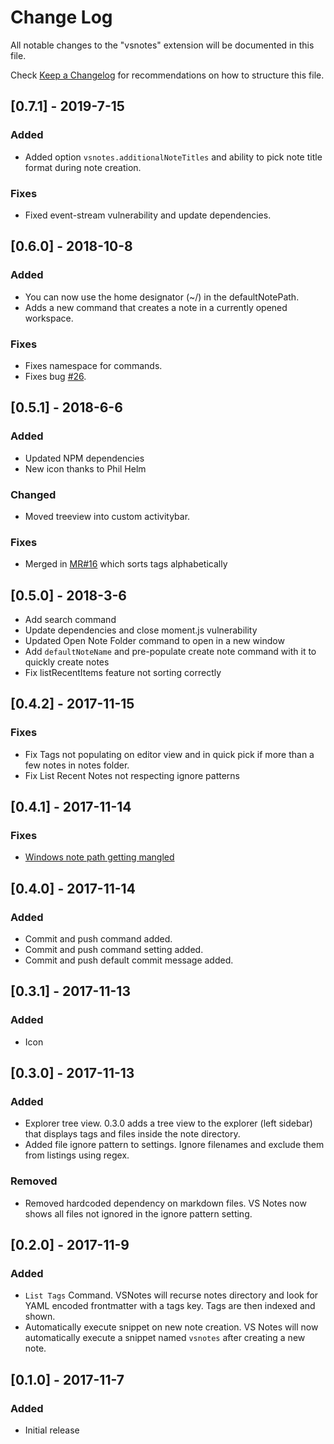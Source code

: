 # Change Log
All notable changes to the "vsnotes" extension will be documented in this file.

Check [Keep a Changelog](http://keepachangelog.com/) for recommendations on how to structure this file.

## [0.7.1] - 2019-7-15
### Added
- Added option `vsnotes.additionalNoteTitles` and ability to pick note title format
  during note creation.

### Fixes
- Fixed event-stream vulnerability and update dependencies.

## [0.6.0] - 2018-10-8
### Added
- You can now use the home designator (~/) in the defaultNotePath.
- Adds a new command that creates a note in a currently opened workspace.

### Fixes
- Fixes namespace for commands.
- Fixes bug [#26](https://github.com/patleeman/VSNotes/issues/26).


## [0.5.1] - 2018-6-6
### Added
- Updated NPM dependencies
- New icon thanks to Phil Helm

### Changed
- Moved treeview into custom activitybar.

### Fixes
- Merged in [MR#16](https://github.com/patleeman/VSNotes/pull/15) which sorts tags alphabetically



## [0.5.0] - 2018-3-6
- Add search command
- Update dependencies and close moment.js vulnerability
- Updated Open Note Folder command to open in a new window
- Add `defaultNoteName` and pre-populate create note command with it to quickly create notes
- Fix listRecentItems feature not sorting correctly

## [0.4.2] - 2017-11-15
### Fixes
- Fix Tags not populating on editor view and in quick pick if more than a few notes in notes folder.
- Fix List Recent Notes not respecting ignore patterns

## [0.4.1] - 2017-11-14
### Fixes
- [Windows note path getting mangled](https://github.com/patleeman/VSNotes/issues/3)

## [0.4.0] - 2017-11-14
### Added
- Commit and push command added.
- Commit and push command setting added.
- Commit and push default commit message added.

## [0.3.1] - 2017-11-13
### Added
- Icon

## [0.3.0] - 2017-11-13
### Added
- Explorer tree view. 0.3.0 adds a tree view to the explorer (left sidebar) that displays tags and files inside the note directory.
- Added file ignore pattern to settings. Ignore filenames and exclude them from listings using regex.

### Removed
-  Removed hardcoded dependency on markdown files. VS Notes now shows all files not ignored in the ignore pattern setting.

## [0.2.0] - 2017-11-9
### Added
- `List Tags` Command. VSNotes will recurse notes directory and look for YAML encoded frontmatter with a tags key. Tags are then indexed and shown.
- Automatically execute snippet on new note creation. VS Notes will now automatically execute a snippet named `vsnotes` after creating a new note.

## [0.1.0] - 2017-11-7
### Added
- Initial release